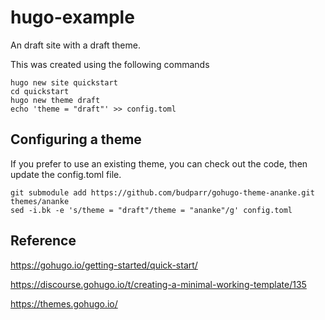 # hugo-example

An draft site with a draft theme.

This was created using the following commands
```
hugo new site quickstart
cd quickstart
hugo new theme draft
echo 'theme = "draft"' >> config.toml
```

## Configuring a theme

If you prefer to use an existing theme, you can check out the code, then update the config.toml file.

```
git submodule add https://github.com/budparr/gohugo-theme-ananke.git themes/ananke
sed -i.bk -e 's/theme = "draft"/theme = "ananke"/g' config.toml
```

## Reference

https://gohugo.io/getting-started/quick-start/

https://discourse.gohugo.io/t/creating-a-minimal-working-template/135

https://themes.gohugo.io/
